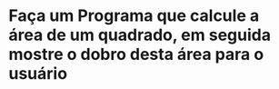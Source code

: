 # Faça um Programa que calcule a área de um quadrado, em seguida mostre o dobro desta área para o usuário